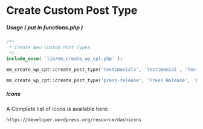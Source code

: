 # Create Custom Post Type

##### Usage ( put in functions.php )
```php
/**
 * Create New Custom Post Types
 */
include_once( 'lib/mm_create_wp_cpt.php' );

mm_create_wp_cpt::create_post_type('testimonials', 'Testimonial', 'Testimonials', 'testimonials', 'format-quote' );

mm_create_wp_cpt::create_post_type('press-release', 'Press Release', 'Press Releases', 'press-release', 'rss' );
```


##### Icons
A Complete list of icons is available here:
```
https://developer.wordpress.org/resource/dashicons
```

